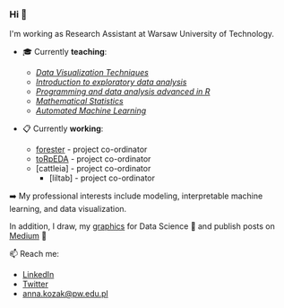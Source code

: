 ### Hi 👋

I'm working as Research Assistant at Warsaw University of Technology.

- :mortar_board: Currently **teaching**:
  - [*Data Visualization Techniques*](https://github.com/kozaka93/2023Z-DataVisualizationTechniques)   
  - [*Introduction to exploratory data analysis*](https://github.com/MI2-Education/2023L-ExploratoryDataAnalysis)
  - [*Programming and data analysis advanced in R*](https://github.com/MI2-Education/2023L-AdvancedR)
  - [*Mathematical Statistics*](https://github.com/kozaka93/2023L-StatystykaMatematyczna)
  - [*Automated Machine Learning*](https://github.com/kozaka93/2023Z-AutoML)


- :clipboard: Currently **working**:
	- [forester](https://github.com/ModelOriented/forester) - project co-ordinator 
	- [toRpEDA](https://github.com/kozaka93/toRpEDA) - project co-ordinator
 	- [cattleia] - project co-ordinator
    	- [liltab] - project co-ordinator
	

:arrow_right: My professional interests include modeling, interpretable machine learning, and data visualization. 

In addition, I draw, my [graphics](https://github.com/kozaka93/DataScienceGraphics) for Data Science 🎨 and publish posts on [Medium](https://medium.com/@kozaka) 📝 


📫 Reach me:
- [LinkedIn](https://www.linkedin.com/in/kozakanna/)
- [Twitter](https://twitter.com/kozaka93)
- [anna.kozak@pw.edu.pl](mailto:anna.kozak@pw.edu.pl)
